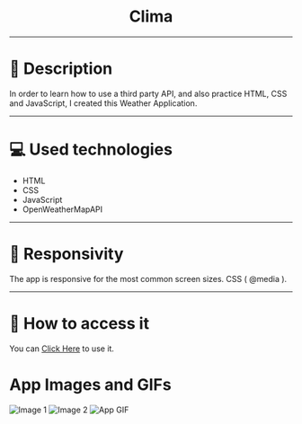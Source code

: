 <h1 align="center">Clima</h1>

---

# 📝 Description

In order to learn how to use a third party API, and also practice HTML, CSS and JavaScript, I created this Weather Application.

---

# 💻 Used technologies

<ul>
  <li>HTML</li>
  <li>CSS</li>
  <li>JavaScript</li>
  <li>OpenWeatherMapAPI</li>
</ul>

---

# 📱 Responsivity

The app is responsive for the most common screen sizes. CSS ( @media ).

---

# 🔗 How to access it

You can [Click Here](https://arthur-lage-weather-app.vercel.app/) to use it.

# App Images and GIFs

![Image 1]()
![Image 2]()
![App GIF]()
